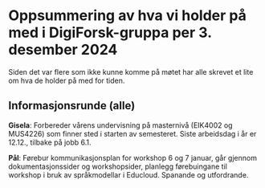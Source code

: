 
# Oppsummering av hva vi holder på med i DigiForsk-gruppa per 3. desember 2024

Siden det var flere som ikke kunne komme på møtet har alle skrevet et lite om hva de holder på med for tiden.

## Informasjonsrunde (alle)

**Gisela**: Forbereder vårens undervisning på masternivå (EIK4002 og MUS4226) som finner sted i starten av semesteret.  Siste arbeidsdag i år er 12.12., tilbake på jobb 6.1.

**Pål**: Førebur kommunikasjonsplan for workshop 6 og 7 januar, går gjennom dokumentasjonssider og workshopsider, planlegg førebuingane til workshop i bruk av språkmodellar i Educloud. Spanande og utfordrande.
